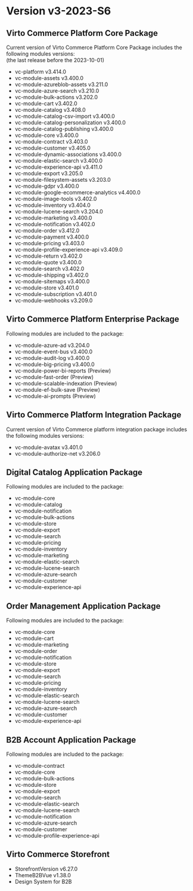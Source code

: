 <h1> Version v3-2023-S6  </h1>

<h2> Virto Commerce Platform Core Package </h2> 

Current version of Virto Commerce Platform Core Package includes the following modules versions:  
(the last release before the 2023-10-01)

<ul> 
   <li> vc-platform v3.414.0 </li> 
   <li> vc-module-assets v3.400.0 </li> 
   <li> vc-module-azureblob-assets v3.211.0 </li>
   <li> vc-module-azure-search v3.210.0 </li> 
   <li> vc-module-bulk-actions v3.202.0 </li>    
   <li> vc-module-cart v3.402.0 </li> 
   <li> vc-module-catalog v3.408.0 </li> 
   <li> vc-module-catalog-csv-import v3.400.0 </li> 
   <li> vc-module-catalog-personalization v3.400.0</li> 
   <li> vc-module-catalog-publishing v3.400.0 </li> 
   <li> vc-module-core v3.400.0 </li>
   <li> vc-module-contract v3.403.0 </li>
   <li> vc-module-customer v3.405.0  </li>
   <li> vc-module-dynamic-associations v3.400.0  </li> 
   <li> vc-module-elastic-search v3.400.0 </li> 
   <li> vc-module-experience-api v3.411.0 </li>
   <li> vc-module-export v3.205.0 </li>    
   <li> vc-module-filesystem-assets  v3.203.0 </li> 
   <li> vc-module-gdpr v3.400.0 </li>
   <li> vc-module-google-ecommerce-analytics v4.400.0 </li>
   <li> vc-module-image-tools v3.402.0 </li> 
   <li> vc-module-inventory v3.404.0 </li> 
   <li> vc-module-lucene-search v3.204.0</li> 
   <li> vc-module-marketing v3.400.0 </li> 
   <li> vc-module-notification v3.402.0 </li> 
   <li> vc-module-order v3.412.0</li> 
   <li> vc-module-payment v3.400.0 </li> 
   <li> vc-module-pricing v3.403.0 </li> 
   <li> vc-module-profile-experience-api v3.409.0 </li>
   <li> vc-module-return v3.402.0 </li> 
   <li> vc-module-quote v3.400.0</li> 
   <li> vc-module-search v3.402.0 </li>
   <li> vc-module-shipping v3.402.0 </li>     
   <li> vc-module-sitemaps v3.400.0 </li> 
   <li> vc-module-store v3.401.0 </li> 
   <li> vc-module-subscription v3.401.0</li> 
   <li> vc-module-webhooks v3.209.0 </li> 
</ul>

<h2> Virto Commerce Platform Enterprise Package </h2>

Following modules are included to the package:

<ul> 
   <li> vc-module-azure-ad v3.204.0 </li>
   <li> vc-module-event-bus v3.400.0 </li> 
   <li> vc-module-audit-log v3.400.0 </li>
   <li> vc-module-big-pricing v3.400.0 </li>
   <li> vc-module-power-bi-reports (Preview) </li>
   <li> vc-module-fast-order (Preview) </li>
   <li> vc-module-scalable-indexation (Preview) </li>
   <li> vc-module-ef-bulk-save (Preview) </li>
   <li> vc-module-ai-prompts (Preview) </li>
</ul>

<h2> Virto Commerce Platform Integration Package</h2>  

Current version of Virto Commerce platform integration package includes the following modules versions:  

<ul> 
   <li> vc-module-avatax v3.401.0 </li> 
   <li> vc-module-authorize-net v3.206.0 </li>
</ul>

<h2> Digital Catalog Application Package </h2>

Following modules are included to the package:

<ul> 
   <li> vc-module-core</li>
   <li> vc-module-catalog</li>
   <li> vc-module-notification</li>
   <li> vc-module-bulk-actions</li>
   <li> vc-module-store</li>
   <li> vc-module-export</li>
   <li> vc-module-search</li>
   <li> vc-module-pricing</li>
   <li> vc-module-inventory</li>
   <li> vc-module-marketing</li>
   <li> vc-module-elastic-search</li>
   <li> vc-module-lucene-search</li>
   <li> vc-module-azure-search</li>
   <li> vc-module-customer</li>
   <li> vc-module-experience-api</li>
</ul>


<h2> Order Management Application Package </h2>

Following modules are included to the package:

<ul> 
   <li> vc-module-core</li>
   <li> vc-module-cart</li>
   <li> vc-module-marketing</li>
   <li> vc-module-order</li>
   <li> vc-module-notification</li>
   <li> vc-module-store</li>
   <li> vc-module-export</li>
   <li> vc-module-search</li>
   <li> vc-module-pricing</li>
   <li> vc-module-inventory</li>
   <li> vc-module-elastic-search</li>
   <li> vc-module-lucene-search</li>
   <li> vc-module-azure-search</li>
   <li> vc-module-customer</li>
   <li> vc-module-experience-api</li>
</ul>

<h2> B2B Account Application Package </h2>

Following modules are included to the package:

<ul> 
   <li> vc-module-contract</li>
   <li> vc-module-core</li>
   <li> vc-module-bulk-actions</li>
   <li> vc-module-store</li>
   <li> vc-module-export</li>
   <li> vc-module-search</li>
   <li> vc-module-elastic-search</li>
   <li> vc-module-lucene-search</li>
   <li> vc-module-notification</li>
   <li> vc-module-azure-search</li>
   <li> vc-module-customer</li>
   <li> vc-module-profile-experience-api</li>
</ul>

<h2> Virto Commerce Storefront</h2>  

<ul> 
  <li>StorefrontVersion v6.27.0</li>
  <li>ThemeB2BVue v1.38.0</li>
  <li>Design System for B2B</li>
</ul>
